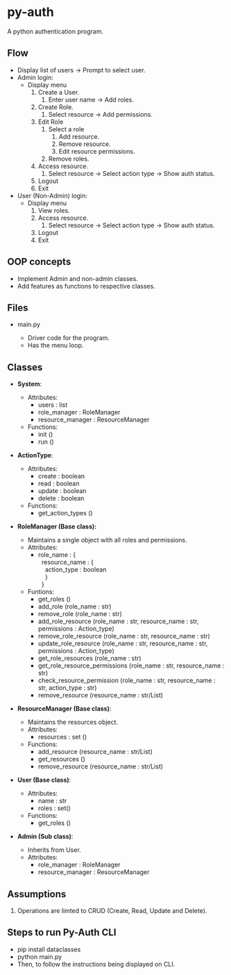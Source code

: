 # py-auth

A python authentication program.

## Flow

* Display list of users -> Prompt to select user.
* Admin login:
  * Display menu
    1. Create a User.
        1. Enter user name -> Add roles.
    1. Create Role.
        1. Select resource -> Add permissions.
    1. Edit Role
        1. Select a role
            1. Add resource.
            2. Remove resource.
            3. Edit resource permissions.
        1. Remove roles.
    1. Access resource.
        1. Select resource -> Select action type -> Show auth status.
    1. Logout
    1. Exit
* User (Non-Admin) login:
  * Display menu
    1. View roles.
    1. Access resource.
        1. Select resource -> Select action type -> Show auth status.
    1. Logout
    1. Exit

## OOP concepts

* Implement Admin and non-admin classes.
* Add features as functions to respective classes.

## Files

* main<nolink>.py
  * Driver code for the program.
  * Has the menu loop.

## Classes

* **System**:
  * Attributes:
    * users : list
    * role_manager : RoleManager
    * resource_manager : ResourceManager
  * Functions:
    * init ()
    * run ()

* **ActionType**:
  * Attributes:
    * create : boolean
    * read : boolean
    * update : boolean
    * delete : boolean
  * Functions:
    * get_action_types ()

* **RoleManager (Base class):**
  * Maintains a single object with all roles and permissions.
  * Attributes:
    * role_name : { <br>
            &nbsp;&nbsp;resource_name : { <br>
                &nbsp;&nbsp;&nbsp;&nbsp;action_type : boolean <br>
        &nbsp;&nbsp;&nbsp;&nbsp;} <br>
        &nbsp;&nbsp;}
  * Funtions:
    * get_roles () 
    * add_role (role_name : str)
    * remove_role (role_name : str)
    * add_role_resource (role_name : str, resource_name : str, permissions : Action_type)
    * remove_role_resource (role_name : str, resource_name : str)
    * update_role_resource (role_name : str, resource_name : str, permissions : Action_type)
    * get_role_resources (role_name : str)
    * get_role_resource_permissions (role_name : str, resource_name : str)
    * check_resource_permission (role_name : str, resource_name : str, action_type : str)
    * remove_resource (resource_name : str/List)

* **ResourceManager (Base class)**:
  * Maintains the resources object.
  * Attributes:
    * resources : set ()
  * Functions:
    * add_resource (resource_name : str/List)
    * get_resources ()
    * remove_resource (resource_name : str/List)

* **User (Base class)**:
  * Attributes:
    * name : str
    * roles : set()
  * Functions:
    * get_roles ()

* **Admin (Sub class)**:
  * Inherits from  User.
  * Attributes:
    * role_manager : RoleManager
    * resource_manager : ResourceManager

## Assumptions

1. Operations are limted to CRUD (Create, Read, Update and Delete).

## Steps to run Py-Auth CLI

* pip install dataclasses
* python main.py
* Then, to follow the instructions being displayed on CLI.
